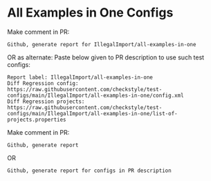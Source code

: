 # All Examples in One Configs
Make comment in PR:
```
Github, generate report for IllegalImport/all-examples-in-one
```
OR as alternate:
Paste below given to PR description to use such test configs:
```
Report label: IllegalImport/all-examples-in-one
Diff Regression config: https://raw.githubusercontent.com/checkstyle/test-configs/main/IllegalImport/all-examples-in-one/config.xml
Diff Regression projects: https://raw.githubusercontent.com/checkstyle/test-configs/main/IllegalImport/all-examples-in-one/list-of-projects.properties
```
Make comment in PR:
```
Github, generate report
```
OR
```
Github, generate report for configs in PR description
```
